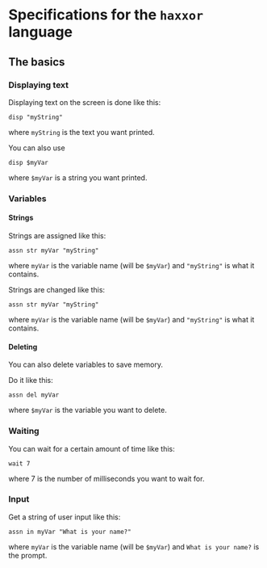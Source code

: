 # Specifications for the `haxxor` language
## The basics
### Displaying text
Displaying text on the screen is done like this:
```
disp "myString"
```
where `myString` is the text you want printed.

You can also use
```
disp $myVar
```
where `$myVar` is a string you want printed.

### Variables
#### Strings
Strings are assigned like this:
```
assn str myVar "myString"
```
where `myVar` is the variable name (will be `$myVar`) and `"myString"` is what it contains.

Strings are changed like this:
```
assn str myVar "myString"
```
where `myVar` is the variable name (will be `$myVar`) and `"myString"` is what it contains.

#### Deleting
You can also delete variables to save memory.

Do it like this:
```
assn del myVar
```
where `$myVar` is the variable you want to delete.

### Waiting
You can wait for a certain amount of time like this:
```
wait 7
```
where 7 is the number of milliseconds you want to wait for.

### Input
Get a string of user input like this:
```
assn in myVar "What is your name?"
```
where `myVar` is the variable name (will be `$myVar`) and `What is your name?` is the prompt.